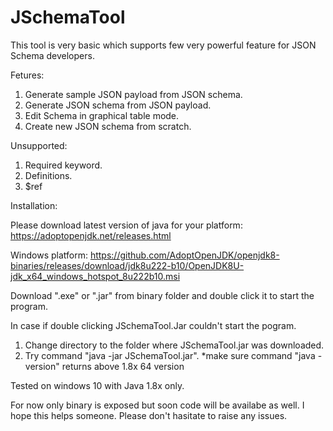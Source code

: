 # JSchemaTool
This tool is very basic which supports few very powerful feature for JSON Schema developers.

Fetures:
1. Generate sample JSON payload from JSON schema.
2. Generate JSON schema from JSON payload.
3. Edit Schema in graphical table mode.
4. Create new JSON schema from scratch.

Unsupported:
1. Required keyword.
2. Definitions.
3. $ref

Installation:

Please download latest version of java for your platform:
https://adoptopenjdk.net/releases.html

Windows platform:
https://github.com/AdoptOpenJDK/openjdk8-binaries/releases/download/jdk8u222-b10/OpenJDK8U-jdk_x64_windows_hotspot_8u222b10.msi

Download ".exe" or ".jar" from binary folder and double click it to start the program.

In case if double clicking JSchemaTool.Jar couldn't start the pogram.
1. Change directory to the folder where JSchemaTool.jar was downloaded.
2. Try command "java -jar JSchemaTool.jar".
*make sure command "java -version" returns above 1.8x 64 version 

Tested on windows 10 with Java 1.8x only.

For now only binary is exposed but soon code will be availabe as well.
I hope this helps someone. Please don't hasitate to raise any issues.
